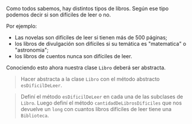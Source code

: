 Como todos sabemos, hay distintos tipos de libros. Según ese tipo podemos decir si son difíciles de leer o no.

Por ejemplo:

* Las novelas son difíciles de leer si tienen más de 500 páginas;
* los libros de divulgación son difíciles si su temática es "matematica" o "astronomia";
* los libros de cuentos nunca son difíciles de leer.

Conociendo esto ahora nuestra clase `Libro` deberá ser abstracta.

> Hacer abstracta a la clase `Libro` con el método abstracto `esDificilDeLeer`.

> Definí el método `esDificilDeLeer` en cada una de las subclases de `Libro`. Luego definí el método `cantidadDeLibrosDificiles` que nos devuelve un `long` con cuantos libros difíciles de leer tiene una `Biblioteca`.